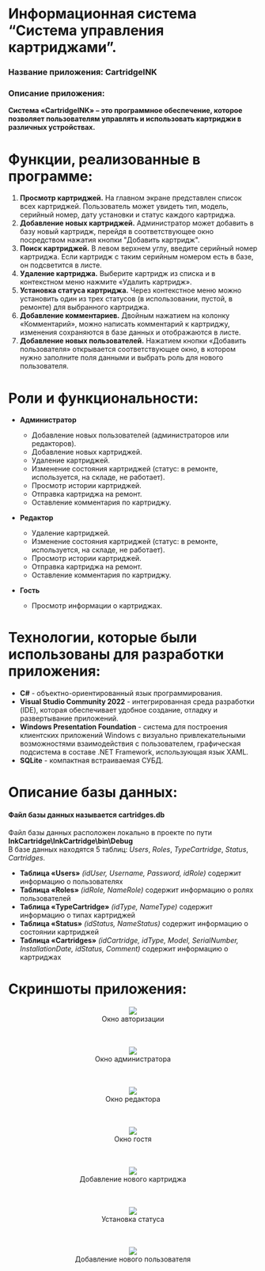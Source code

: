 # Информационная система “Система управления картриджами”.
### Название приложения: CartridgeINK
### Описание приложения:
**Система «CartridgeINK» – это программное обеспечение, которое позволяет пользователям управлять и использовать картриджи в различных устройствах.**

# Функции, реализованные в программе:
1. **Просмотр картриджей.** На главном экране представлен список всех картриджей. Пользователь может увидеть тип, модель, серийный номер, дату установки и статус каждого картриджа.
2. **Добавление новых картриджей.** Администратор может добавить в базу новый картридж, перейдя в соответствующее окно посредством нажатия кнопки "Добавить картридж".
3. **Поиск картриджей.** В левом верхнем углу, введите серийный номер картриджа. Если картридж с таким серийным номером есть в базе, он подсветится в листе.
4. **Удаление картриджа.** Выберите картридж из списка и в контекстном меню нажмите «Удалить картридж».
5. **Установка статуса картриджа.** Через контекстное меню можно установить один из трех статусов (в использовании, пустой, в ремонте) для выбранного картриджа.
6. **Добавление комментариев.** Двойным нажатием на колонку «Комментарий», можно написать комментарий к картриджу, изменения сохраняются в базе данных и отображаются в листе.
7. **Добавление новых пользователей.** Нажатием кнопки «Добавить пользователя» открывается соответствующее окно, в котором нужно заполните поля данными и выбрать роль для нового пользователя.

# Роли и функциональности:
- **Администратор**
  - Добавление новых пользователей (администраторов или редакторов).
  - Добавление новых картриджей.
  - Удаление картриджей.
  - Изменение состояния картриджей (статус: в ремонте, используется, на складе, не работает).
  - Просмотр истории картриджей.
  - Отправка картриджа на ремонт.
  - Оставление комментария по картриджу.

- **Редактор**
  - Удаление картриджей.
  - Изменение состояния картриджей (статус: в ремонте, используется, на складе, не работает).
  - Просмотр истории картриджей.
  - Отправка картриджа на ремонт.
  - Оставление комментария по картриджу.

- **Гость**
  - Просмотр информации о картриджах.

# Технологии, которые были использованы для разработки приложения:
- **C#** - объектно-ориентированный язык программирования.
- **Visual Studio Community 2022** - интегрированная среда разработки (IDE), которая обеспечивает удобное создание, отладку и развертывание приложений.
- **Windows Presentation Foundation** - система для построения клиентских приложений Windows с визуально привлекательными возможностями взаимодействия с пользователем, графическая подсистема в составе .NET Framework, использующая язык XAML.
- **SQLite** - компактная встраиваемая СУБД.

# Описание базы данных:
#### Файл базы данных называется cartridges.db <br/>
Файл базы данных расположен локально в проекте по пути **InkCartridge\InkCartridge\bin\Debug** </br>
В базе данных находятся 5 таблиц: _Users_, _Roles_, _TypeCartridge_, _Status_, _Cartridges_.

- **Таблица «Users»** _(idUser, Username, Password, idRole)_ содержит информацию о пользователях
- **Таблица «Roles»** _(idRole, NameRole)_ содержит информацию о ролях пользователей
- **Таблица «TypeCartridge»** _(idType, NameType)_ содержит информацию о типах картриджей
- **Таблица «Status»** _(idStatus, NameStatus)_ содержит информацию о состоянии картриджей
- **Таблица «Cartridges»** _(idCartridge, idType, Model, SerialNumber, InstallationDate, idStatus, Comment)_ содержит информацию о картриджах


# Скриншоты приложения:

<p align="center">
  <img <img src="https://github.com/vanyaokblog/CartridgeINK/blob/main/Screenshots/MainWindow.png">
</br>Окно авторизации
</br> </br> </br>
</p>

<p align="center">
  <img <img src="https://github.com/vanyaokblog/CartridgeINK/blob/main/Screenshots/AdminWin.png">
</br>Окно администратора
</br> </br> </br>
</p>

<p align="center">
  <img <img src="https://github.com/vanyaokblog/CartridgeINK/blob/main/Screenshots/EditorWin.png">
</br>Окно редактора
</br> </br> </br>
</p>

<p align="center">
  <img <img src="https://github.com/vanyaokblog/CartridgeINK/blob/main/Screenshots/GuestWin.png">
</br>Окно гостя
</br> </br> </br>
</p>

<p align="center">
  <img <img src="https://github.com/vanyaokblog/CartridgeINK/blob/main/Screenshots/AddCartridgeWindow.png">
</br>Добавление нового картриджа
</br> </br> </br>
</p>

<p align="center">
  <img <img src="https://github.com/vanyaokblog/CartridgeINK/blob/main/Screenshots/Status.png">
</br>Установка статуса
</br> </br> </br>
</p>

<p align="center">
  <img <img src="https://github.com/vanyaokblog/CartridgeINK/blob/main/Screenshots/AddUserWindow.png">
</br>Добавление нового пользователя
</br> </br> </br>
</p>
